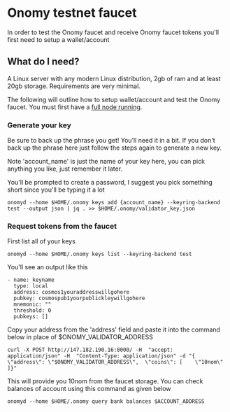 # Onomy testnet faucet

In order to test the Onomy faucet and receive Onomy faucet tokens you'll first need to setup a wallet/account

## What do I need?

A Linux server with any modern Linux distribution, 2gb of ram and at least 20gb storage. Requirements are very minimal.

The following will outline how to setup wallet/account and test the Onomy faucet. You must first have a [full node running](onomy-testnet-docs/setting-up-a-fullnode-manual.md).


### Generate your key

Be sure to back up the phrase you get! You’ll need it in a bit. If you don't back up the phrase here just follow the steps again to generate a new key.

Note 'account_name' is just the name of your key here, you can pick anything you like, just remember it later.

You'll be prompted to create a password, I suggest you pick something short since you'll be typing it a lot

```
onomyd --home $HOME/.onomy keys add {account_name} --keyring-backend test --output json | jq . >> $HOME/.onomy/validator_key.json
```

### Request tokens from the faucet

First list all of your keys

```
onomyd --home $HOME/.onomy keys list --keyring-backend test
```

You'll see an output like this

```
- name: keyname
  type: local
  address: cosmos1youraddresswillgohere
  pubkey: cosmospub1yourpublickleywillgohere
  mnemonic: ""
  threshold: 0
  pubkeys: []

```

Copy your address from the 'address' field and paste it into the command below in place of $ONOMY_VALIDATOR_ADDRESS

```
curl -X POST http://147.182.190.16:8000/ -H  "accept: application/json" -H  "Content-Type: application/json" -d "{  \"address\": \"$ONOMY_VALIDATOR_ADDRESS\",  \"coins\": [    \"10nom\"  ]}"
```

This will provide you 10nom from the faucet storage.
You can check balances of account using this command as given below
```
onomyd --home $HOME/.onomy query bank balances $ACCOUNT_ADDRESS 

```

